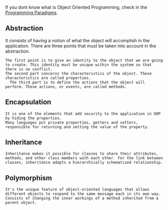 If you dont know what is Object Oriented Programming, check in the [Programming Paradigms]().

## Abstraction
It consists of having a notion of what the object will accomplish in the application.
There are three points that must be taken into account in the abstraction.

	The first point is to give an identity to the object that we are going to create. This identity must be unique within the system so that there is no conflict.
	The second part concerns the characteristics of the object. These characteristics are called properties.
	  The third part is to define the actions that the object will perform. These actions, or events, are called methods.

## Encapsulation
	It is one of the elements that add security to the application in OOP by hiding the properties.
	Many languages put private properties, getters and setters, responsible for returning and setting the value of the property.

## Inheritance
	Inheritance makes it possible for classes to share their attributes, methods, and other class members with each other. For the link between classes, inheritance adopts a hierarchically schematized relationship.

## Polymorphism
	It's the unique feature of object-oriented languages that allows different objects to respond to the same message each in its own way. 
	Consists of changing the inner workings of a method inherited from a parent object.